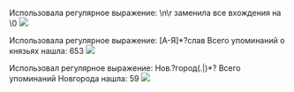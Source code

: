 
Использовала регулярное выражение: \n\r заменила все вхождения на \0
![](https://ibb.co/cWHcLy)

Использовала регулярное выражение: [А-Я]*?слав  Всего упоминаний о князьях нашла: 653
![](https://cdn1.savepice.ru/uploads/2018/6/3/79fdd025f004ec7cc7d3ff2a8a08217c-full.png)

Использовал регулярное выражение: Нов.?город(.|)*? Всего упоминаний Новгорода нашла: 59
![](https://cdn1.savepice.ru/uploads/2018/6/3/1ad699ed94c0f2005b4ca37d99fcfe5b-full.png)
